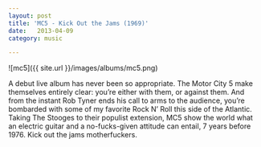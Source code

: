```yaml
---
layout: post
title: 'MC5 - Kick Out the Jams (1969)'
date:   2013-04-09
category: music

---
```

![mc5]({{ site.url }}/images/albums/mc5.png)

A debut live album has never been so appropriate. The Motor City 5 make themselves entirely clear: you’re either with them, or against them. And from the instant Rob Tyner ends his call to arms to the audience, you’re bombarded with some of my favorite Rock N’ Roll this side of the Atlantic. Taking The Stooges to their populist extension, MC5 show the world what an electric guitar and a no-fucks-given attitude can entail, 7 years before 1976. Kick out the jams motherfuckers.

<!-- [download](http://www.mediafire.com/download.php?3muhh4c3023hqhm) -->
